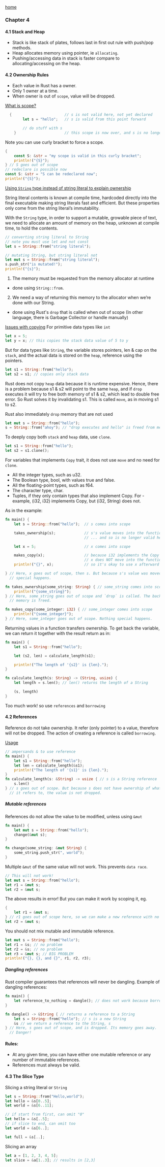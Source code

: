 [home](../README.md)
### Chapter 4
#### 4.1 Stack and Heap
- Stack is like stack of plates, follows last in first out rule with push/pop methods.
- Heap allocates memory using pointer, ie ```allocating```.
- Pushing/accessing data in stack is faster compare to allocating/accessing on the heap.

#### 4.2 Ownership Rules
- Each value in Rust has a owner.
- Only 1 owner at a time.
- When owner is out of ```scope```, value will be dropped.

<u>What is scope?</u>
```rust
  {                        // s is not valid here, not yet declared
        let s = "hello";   // s is valid from this point forward

        // do stuff with s
    }                      // this scope is now over, and s is no longer valid
```
Note you can use curly bracket to force a scope.
```rust
{
    const S: &str = "my scope is valid in this curly bracket";
    println!("{S}");
} // S goes out of scope
// redeclare is possible now
const S: &str = "S can be redeclared now";
println!("{S}");
```
<u>Using ```String``` type instead of string literal to explain ownership</u>

String literal contents is known at compile time, hardcoded directly into the final executable making string literals fast and efficient. But these properties only come from the string literal’s immutability. 

With the ```String``` type, in order to support a mutable, growable piece of text, we need to allocate an amount of memory on the heap, unknown at compile time, to hold the contents.
```rust
// converting string literal to String
// note you must use let and not const
let s = String::from("string literal");

// mutating String, but string literal not
let mut s = String::from("string literal");
s.push_str("is mutated!");
println!("{s}");

```
1. The memory must be requested from the memory allocator at runtime 
- done using ```String::from```.
2. We need a way of returning this memory to the allocator when we’re done with our String.
- done using Rust's ```drop``` that is called when out of scope (In other language, there is Garbage Collector or handle manually)

<u>Issues with copying</u>
For primitive data types like ```int```
```rust
let x = 5;
let y = x; // this copies the stack data value of 5 to y
```
But for data types like ```String```, the variable stores pointers, len & cap on the ```stack```, and the actual data is stored on the ```heap```, reference using the pointers.

```rust
let s1 = String::from("hello"); 
let s2 = s1; // copies only stack data
```
Rust does not copy ```heap``` data because it is runtime expensive.
Hence, there is a problem because s1 & s2 will point to the same ```heap```, and if ```drop``` executes it will try to free both memory of s1 & s2, which lead to double free error. So Rust solves it by invalidating s1. This is called ```move```, as in moving s1 to s2.

Rust also immediately ```drop``` memory that are not used
```rust
let mut s = String::from("hello");
s = String::from("ahoy"); // "drop executes and hello" is freed from memory
```
To deeply copy both ```stack``` and ```heap``` data, use ```clone```.
```rust
let s1 = String::from("hello");
let s2 = s1.clone();
```
For variables that implements ```Copy``` trait, it does not use ```move``` and no need for ```clone```.
- All the integer types, such as u32.
- The Boolean type, bool, with values true and false.
- All the floating-point types, such as f64.
- The character type, char.
- Tuples, if they only contain types that also implement Copy. For - example, (i32, i32) implements Copy, but (i32, String) does not.

As in the example:
```rust
fn main() {
    let s = String::from("hello");  // s comes into scope

    takes_ownership(s);             // s's value moves into the function...
                                    // ... and so is no longer valid here

    let x = 5;                      // x comes into scope

    makes_copy(x);                  // because i32 implements the Copy trait,
                                    // x does NOT move into the function,
    println!("{}", x);              // so it's okay to use x afterward

} // Here, x goes out of scope, then s. But because s's value was moved, nothing
  // special happens.

fn takes_ownership(some_string: String) { // some_string comes into scope
    println!("{some_string}");
} // Here, some_string goes out of scope and `drop` is called. The backing
  // memory is freed.

fn makes_copy(some_integer: i32) { // some_integer comes into scope
    println!("{some_integer}");
} // Here, some_integer goes out of scope. Nothing special happens.
```

Returning values in a function transfers ownership. To get back the variable, we can return it together with the result return as in:
```rust
fn main() {
    let s1 = String::from("hello");

    let (s2, len) = calculate_length(s1);

    println!("The length of '{s2}' is {len}.");
}

fn calculate_length(s: String) -> (String, usize) {
    let length = s.len(); // len() returns the length of a String

    (s, length)
}
```
Too much work! so use ```references``` and ```borrowing```

#### 4.2 References
Reference do not take ownership. It refer (only pointer) to a value, therefore will not be dropped.
The action of creating a reference is called ```borrowing```.

<u>Usage</u>
```rust
// ampersands & to use reference
fn main() {
    let s1 = String::from("hello");
    let len = calculate_length(&s1);
    println!("The length of '{s1}' is {len}.");
}
fn calculate_length(s: &String) -> usize { // s is a String reference
    s.len()
} // s goes out of scope. But because s does not have ownership of what
  // it refers to, the value is not dropped.
```

##### Mutable references
References do not allow the value to be modified, unless using ```&mut```
```rust
fn main() {
    let mut s = String::from("hello");
    change(&mut s);
}

fn change(some_string: &mut String) {
    some_string.push_str(", world");
}
```
Multiple ```&mut``` of the same value will not work. This prevents ```data race```.
```rust
// This will not work!
let mut s = String::from("hello");
let r1 = &mut s;
let r2 = &mut s; 
```
The above results in error! But you can make it work by scoping it, eg.
```rust
{
    let r1 = &mut s;
} // r1 goes out of scope here, so we can make a new reference with no problems.
let r2 = &mut s;
```
You should not mix mutable and immutable reference.
```rust
let mut s = String::from("hello");
let r1 = &s; // no problem
let r2 = &s; // no problem
let r3 = &mut s; // BIG PROBLEM
println!("{}, {}, and {}", r1, r2, r3);
```
##### Dangling references
Rust compiler guarantees that references will never be dangling. Example of dangling references:
```rust
fn main() {
    let reference_to_nothing = dangle(); // does not work because borrowed value is return and it is dangling
}

fn dangle() -> &String { // returns a reference to a String
    let s = String::from("hello"); // s is a new String
    &s // we return a reference to the String, s
} // Here, s goes out of scope, and is dropped. Its memory goes away.
  // Danger!
```

#### Rules:
- At any given time, you can have either one mutable reference or any number of immutable references.
- References must always be valid.

#### 4.3 The Slice Type
Slicing a string literal or ```String```
```rust
let s = String::from("Hello,world");
let hello = &s[0..5];
let world = &s[6..11];

// if start from first, can omit "0"
let hello = &s[..5];
// if slice to end, can omit too
let world = &s[6..];

let full = &s[..];
```

Slicing an array
```rust
let a = [1, 2, 3, 4, 5];
let slice = &a[1..3]; // results in [2,3]
```